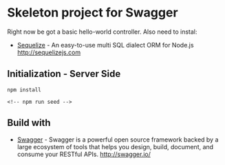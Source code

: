 # Skeleton project for Swagger

Right now be got a basic hello-world controller. Also need to instal:

* [Sequelize](https://github.com/sequelize/sequelize) - An easy-to-use multi SQL dialect ORM for Node.js http://sequelizejs.com


## Initialization - Server Side

<!-- Create a mysql database called agenda with charset UTF-8 -->

```
npm install
```

<!-- then, To fill the database with ... : -->

```
<!-- npm run seed -->
```

## Build with

* [Swagger](https://github.com/swagger-api) - Swagger is a powerful open source framework backed by a large ecosystem of tools that helps you design, build, document, and consume your RESTful APIs. http://swagger.io/

